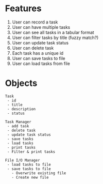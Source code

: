 # Features
1. User can record a task
2. User can have multiple tasks
3. User can see all tasks in a tabular format
4. User can filter tasks by title (fuzzy match?)
5. User can update task status
6. User can delete task
7. Each task has a unique id
8. User can save tasks to file
9. User can load tasks from file

# Objects

```
Task
 - id
 - title
 - description
 - status
```

```
Task Manager
 - add task
 - delete task
 - update task status
 - save tasks
 - load tasks
 - print tasks
 - Filter & print tasks
```

```
File I/O Manager
 - load tasks to file
 - save tasks to file
   - Overwrite existing file
   - Create new file
```